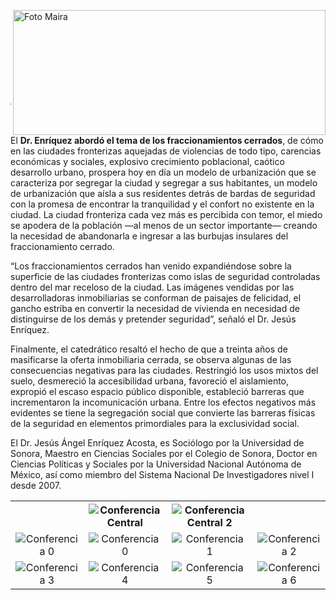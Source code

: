 <p>
   <a title="ir a Otras Publicaciones" href="http://www.trcimplan.gob.mx/autores/maira-ivonne-flores-reyes.html"><img class="img-responsive contenido-imagen" src="../imagenes/128/lic-maira-ivonne-flores-reyes-top5.png" align="right" alt="Foto Maira" width="500" height="200"></a>

</p>

</br></br></br></br></br></br></br></br>

---

El **Dr. Enríquez abordó el tema de los fraccionamientos cerrados**, de cómo en las ciudades fronterizas aquejadas de violencias de todo tipo, carencias económicas y sociales, explosivo crecimiento poblacional, caótico desarrollo urbano, prospera hoy en día un modelo de urbanización que se caracteriza por segregar la ciudad y segregar a sus habitantes, un modelo de urbanización que aísla a sus residentes detrás de bardas de seguridad con la promesa de encontrar la tranquilidad y el confort no existente en la ciudad. La ciudad fronteriza cada vez más es percibida con temor, el miedo se apodera de la población —al menos de un sector importante— creando la necesidad de abandonarla e ingresar a las burbujas insulares del fraccionamiento cerrado.

“Los fraccionamientos cerrados han venido expandiéndose sobre la superficie de las ciudades fronterizas como islas de seguridad controladas dentro del mar receloso de la ciudad. Las imágenes vendidas por las desarrolladoras inmobiliarias se conforman de paisajes de felicidad, el gancho estriba en convertir la necesidad de vivienda en necesidad de distinguirse de los demás y pretender seguridad”, señaló el Dr. Jesús Enríquez.

Finalmente, el catedrático resaltó el hecho de que a treinta años de masificarse la oferta inmobiliaria cerrada, se observa algunas de las consecuencias negativas para las ciudades. Restringió los usos mixtos del suelo, desmereció la accesibilidad urbana, favoreció el aislamiento, expropió el escaso espacio público disponible, estableció barreras que incrementaron la incomunicación urbana. Entre los efectos negativos más evidentes se tiene la segregación social que convierte las barreras físicas de la seguridad en elementos primordiales para la exclusividad social.

El Dr. Jesús Ángel Enríquez Acosta, es Sociólogo por la Universidad de Sonora, Maestro en Ciencias Sociales por el Colegio de Sonora, Doctor en Ciencias Políticas y Sociales por la Universidad Nacional Autónoma de México, así como miembro del Sistema Nacional De Investigadores nivel I desde 2007.


<table>
   <tr>
      <th><center> </center></th>
      <th><center><img class="img-responsive" src="2019-02-22-conferencia-urbanizaciones-cerradas/imagen-central.jpg" alt="Conferencia Central"></center></th>
      <th><center><img class="img-responsive" src="2019-02-22-conferencia-urbanizaciones-cerradas/imagen-central2.jpg" alt="Conferencia Central 2"></center></th>
      <th><center> </center></th>
   </tr>

   <tr>
      <td><center><img class="img-responsive" src="2019-02-22-conferencia-urbanizaciones-cerradas/im0.jpg" alt="Conferencia 0"></center></td>
      <td><center><img class="img-responsive" src="2019-02-22-conferencia-urbanizaciones-cerradas/im0b.jpg" alt="Conferencia 0"></center></td>
      <td><center><img class="img-responsive" src="2019-02-22-conferencia-urbanizaciones-cerradas/im1.jpg" alt="Conferencia 1"></center></td>
      <td><center><img class="img-responsive" src="2019-02-22-conferencia-urbanizaciones-cerradas/im2.jpg" alt="Conferencia 2"></center></td>
   </tr>
   <tr>
      <td><center><img class="img-responsive" src="2019-02-22-conferencia-urbanizaciones-cerradas/im3.jpg" alt="Conferencia 3"></center></td>
      <td><center><img class="img-responsive" src="2019-02-22-conferencia-urbanizaciones-cerradas/im4.jpg" alt="Conferencia 4"></center></td>
      <td><center><img class="img-responsive" src="2019-02-22-conferencia-urbanizaciones-cerradas/im5.jpg" alt="Conferencia 5"></center></td>
      <td><center><img class="img-responsive" src="2019-02-22-conferencia-urbanizaciones-cerradas/im6.jpg" alt="Conferencia 6"></center></td>
   </tr>

</table>

